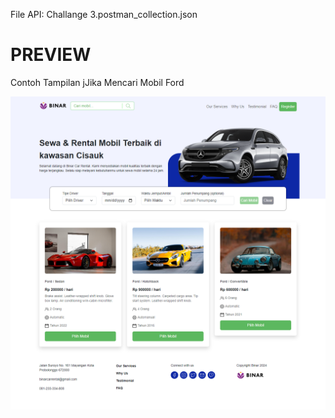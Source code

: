 <p>File API: Challange 3.postman_collection.json</p>

<h1>PREVIEW</h1>
<p>Contoh Tampilan jJika Mencari Mobil Ford</p>
<img width="919" alt="PreviewCariMobil" src="./public/images/carimobil.png">